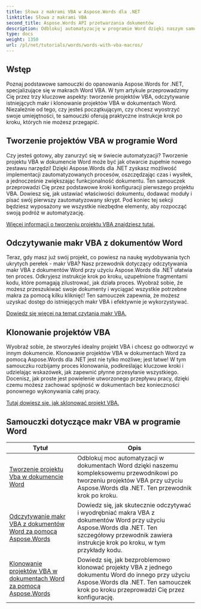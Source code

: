 ```yaml
---
title: Słowa z makrami VBA w Aspose.Words dla .NET
linktitle: Słowa z makrami VBA
second_title: Aspose.Words API przetwarzania dokumentów
description: Odblokuj automatyzację w programie Word dzięki naszym samouczkom Aspose.Words dla .NET. Efektywnie twórz, czytaj i klonuj makra VBA w dokumentach programu Word.
type: docs
weight: 1350
url: /pl/net/tutorials/words/words-with-vba-macros/
---
```

## Wstęp

Poznaj podstawowe samouczki do opanowania Aspose.Words for .NET, specjalizujące się w makrach Word VBA. W tym artykule przeprowadzimy Cię przez trzy kluczowe aspekty: tworzenie projektów VBA, odczytywanie istniejących makr i klonowanie projektów VBA w dokumentach Word. Niezależnie od tego, czy jesteś początkującym, czy chcesz wyostrzyć swoje umiejętności, te samouczki oferują praktyczne instrukcje krok po kroku, których nie możesz przegapić. 

## Tworzenie projektów VBA w programie Word

Czy jesteś gotowy, aby zanurzyć się w świecie automatyzacji? Tworzenie projektu VBA w dokumencie Word może być jak otwarcie zupełnie nowego zestawu narzędzi! Dzięki Aspose.Words dla .NET zyskasz możliwość implementacji zautomatyzowanych procesów, oszczędzając czas i wysiłek, a jednocześnie zwiększając funkcjonalność dokumentu. Ten samouczek przeprowadzi Cię przez podstawowe kroki konfiguracji pierwszego projektu VBA. Dowiesz się, jak ustawiać właściwości dokumentu, dodawać moduły i pisać swój pierwszy zautomatyzowany skrypt. Pod koniec tej sekcji będziesz wyposażony we wszystkie niezbędne elementy, aby rozpocząć swoją podróż w automatyzację. 

[Więcej informacji o tworzeniu projektu VBA znajdziesz tutaj.](./creating-vba-project/)

## Odczytywanie makr VBA z dokumentów Word

Teraz, gdy masz już swój projekt, co powiesz na naukę wydobywania tych ukrytych perełek - makr VBA? Nasz przewodnik dotyczący odczytywania makr VBA z dokumentów Word przy użyciu Aspose.Words dla .NET ułatwia ten proces. Odkryjesz instrukcje krok po kroku, uzupełnione fragmentami kodu, które pomagają zilustrować, jak działa proces. Wyobraź sobie, że możesz przeszukiwać swoje dokumenty i wyciągać wszystkie potrzebne makra za pomocą kilku kliknięć! Ten samouczek zapewnia, że możesz uzyskać dostęp do istniejących makr VBA i efektywnie je wykorzystywać. 

[Dowiedz się więcej na temat czytania makr VBA.](./reading-vba-macros-word-document/)

## Klonowanie projektów VBA

Wyobraź sobie, że stworzyłeś idealny projekt VBA i chcesz go odtworzyć w innym dokumencie. Klonowanie projektów VBA w dokumentach Word za pomocą Aspose.Words dla .NET jest nie tylko możliwe; jest łatwe! W tym samouczku rozbijamy proces klonowania, podkreślając kluczowe kroki i udzielając wskazówek, jak zapewnić płynne przesyłanie wszystkiego. Docenisz, jak proste jest powielenie utworzonego przepływu pracy, dzięki czemu możesz zachować spójność w dokumentach bez konieczności ponownego wykonywania całej pracy. 

[Tutaj dowiesz się, jak sklonować projekt VBA.](./clone-vba-project-word-document/)

 ## Samouczki dotyczące makr VBA w programie Word
| Tytuł | Opis |
| --- | --- |
| [Tworzenie projektu Vba w dokumencie Word](./creating-vba-project/) | Odblokuj moc automatyzacji w dokumentach Word dzięki naszemu kompleksowemu przewodnikowi po tworzeniu projektów VBA przy użyciu Aspose.Words dla .NET. Ten przewodnik krok po kroku. |
| [Odczytywanie makr VBA z dokumentów Word za pomocą Aspose.Words](./reading-vba-macros-word-document/) | Dowiedz się, jak skutecznie odczytywać i wyodrębniać makra VBA z dokumentów Word przy użyciu Aspose.Words dla .NET. Ten szczegółowy przewodnik zawiera instrukcje krok po kroku, w tym przykłady kodu. |
| [Klonowanie projektów VBA w dokumentach Word za pomocą Aspose.Words](./clone-vba-project-word-document/) | Dowiedz się, jak bezproblemowo klonować projekty VBA z jednego dokumentu Word do innego przy użyciu Aspose.Words dla .NET. Ten samouczek krok po kroku przeprowadzi Cię przez konfigurację. |